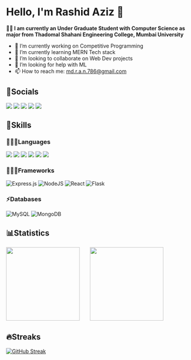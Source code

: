 <!-- ### Hi there 👋

<!--
**rashid642/rashid642** is a ✨ _special_ ✨ repository because its `README.md` (this file) appears on your GitHub profile.

Here are some ideas to get you started:


- 🌱 I’m currently learning ...
- 👯 I’m looking to collaborate on ...
- 🤔 I’m looking for help with ...
- 💬 Ask me about ...
- 📫 How to reach me: ...
- 😄 Pronouns: ...
- ⚡ Fun fact: ...
--> 
# Hello, I'm Rashid Aziz 👋
**👩‍🎓 I am currently an Under Graduate Student with Computer Science as major from Thadomal Shahani Engineering College, Mumbai University**


- 🔭 I’m currently working on Competitive Programming  
- 🌱 I’m currently learning MERN Tech stack
- 👯 I’m looking to collaborate on Web Dev projects
- 🤔 I’m looking for help with ML
- 📫 How to reach me: md.r.a.n.786@gmail.com


## 🤝Socials
<a href = "https://www.linkedin.com/in/rashid-aziz-68a208200"><img src="https://img.shields.io/badge/LinkedIn-1572B6?style=for-the-badge&logo=linkedin&logoColor=white" /></a>
<a href = "https://github.com/rashid642"><img src="https://img.shields.io/badge/GitHub-00000F?style=for-the-badge&logo=github&logoColor=white"></a>
<a href = "https://leetcode.com/alivewalker/"><img src= "https://img.shields.io/badge/LeetCode-000000?style=for-the-badge&logo=LeetCode&logoColor=#d16c06"></a>
<a href = "https://codeforces.com/profile/rashid_aziz"><img src= "https://img.shields.io/badge/Codeforces-445f9d?style=for-the-badge&logo=Codeforces&logoColor=white"></a>
<a href = "https://www.codechef.com/users/alive_walker"><img src= "https://img.shields.io/badge/CodeChef-%23964B00.svg?style=for-the-badge&logo=CodeChef&logoColor=white"></a>
## 🚩Skills

### 👩🏻‍💻Languages
<p>
  <img src="https://img.shields.io/badge/HTML5-E34F26?style=for-the-badge&logo=html5&logoColor=white" />
  <img src="https://img.shields.io/badge/CSS3-1572B6?style=for-the-badge&logo=css3&logoColor=white" />
  <img src="https://img.shields.io/badge/JavaScript-323330?style=for-the-badge&logo=javascript&logoColor=F7DF1E" />
  <img src="https://img.shields.io/badge/Python-FFD43B?style=for-the-badge&logo=python&logoColor=darkgreen" />
  <img src="https://img.shields.io/badge/C%2B%2B-00599C?style=for-the-badge&logo=c%2B%2B&logoColor=white" />
  <img src="https://img.shields.io/badge/php-%23777BB4.svg?style=for-the-badge&logo=php&logoColor=white" />
</p>

### 👩🏻‍💻Frameworks
![Express.js](https://img.shields.io/badge/express.js-%23404d59.svg?style=for-the-badge&logo=express&logoColor=%2361DAFB)
![NodeJS](https://img.shields.io/badge/node.js-6DA55F?style=for-the-badge&logo=node.js&logoColor=white)
![React](https://img.shields.io/badge/react-%2320232a.svg?style=for-the-badge&logo=react&logoColor=%2361DAFB)
![Flask](https://img.shields.io/badge/flask-%23000.svg?style=for-the-badge&logo=flask&logoColor=white)

### ⚡Databases
![MySQL](https://img.shields.io/badge/mysql-%2300f.svg?style=for-the-badge&logo=mysql&logoColor=white)
![MongoDB](https://img.shields.io/badge/MongoDB-%234ea94b.svg?style=for-the-badge&logo=mongodb&logoColor=white)

## 📊Statistics
<img height="200em" src="https://github-readme-stats.vercel.app/api?username=rashid642&count_private=true&show_icons=true&theme=vision-friendly-dark&custom_title=Rashid&nbsp;Aziz's&nbsp;GitHub&nbsp;Stats" />     &nbsp;&nbsp;&nbsp;&nbsp;&nbsp;     <img height="200em" src="https://github-readme-stats.vercel.app/api/top-langs?username=rashid642&show_icons=true&locale=en&theme=vision-friendly-dark" />


## 🔥Streaks
[![GitHub Streak](https://github-readme-streak-stats.herokuapp.com/?user=rashid642&theme=vision-friendly-dark&currStreakNum=2FD3EB&fire=pink&sideLabels=F00&date_format=[Y.]n.j)](https://git.io/streak-stats)
